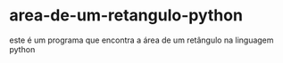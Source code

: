 # area-de-um-retangulo-python
este é um programa que encontra a área de um retângulo na linguagem python
